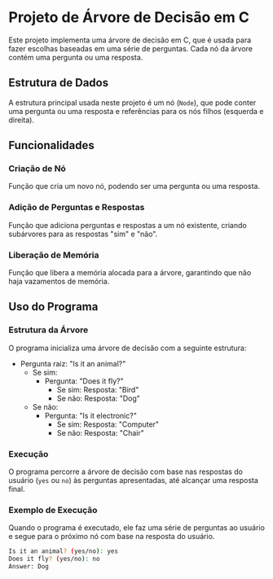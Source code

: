 # Projeto de Árvore de Decisão em C

Este projeto implementa uma árvore de decisão em C, que é usada para fazer escolhas baseadas em uma série de perguntas. Cada nó da árvore contém uma pergunta ou uma resposta.

## Estrutura de Dados

A estrutura principal usada neste projeto é um nó (`Node`), que pode conter uma pergunta ou uma resposta e referências para os nós filhos (esquerda e direita).

## Funcionalidades

### Criação de Nó

Função que cria um novo nó, podendo ser uma pergunta ou uma resposta.

### Adição de Perguntas e Respostas

Função que adiciona perguntas e respostas a um nó existente, criando subárvores para as respostas "sim" e "não".

### Liberação de Memória

Função que libera a memória alocada para a árvore, garantindo que não haja vazamentos de memória.

## Uso do Programa

### Estrutura da Árvore

O programa inicializa uma árvore de decisão com a seguinte estrutura:

- Pergunta raiz: "Is it an animal?"
  - Se sim:
    - Pergunta: "Does it fly?"
      - Se sim: Resposta: "Bird"
      - Se não: Resposta: "Dog"
  - Se não:
    - Pergunta: "Is it electronic?"
      - Se sim: Resposta: "Computer"
      - Se não: Resposta: "Chair"

### Execução

O programa percorre a árvore de decisão com base nas respostas do usuário (`yes` ou `no`) às perguntas apresentadas, até alcançar uma resposta final.

### Exemplo de Execução

Quando o programa é executado, ele faz uma série de perguntas ao usuário e segue para o próximo nó com base na resposta do usuário.

```sh
Is it an animal? (yes/no): yes
Does it fly? (yes/no): no
Answer: Dog
```